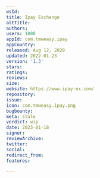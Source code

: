 ```yaml
---
wsId: 
title: Ipay Exchange
altTitle: 
authors: 
users: 1000
appId: com.tmweasy.ipay
appCountry: 
released: Aug 12, 2020
updated: 2022-01-23
version: '1.3'
stars: 
ratings: 
reviews: 
size: 
website: https://www.ipay-ex.com/
repository: 
issue: 
icon: com.tmweasy.ipay.png
bugbounty: 
meta: stale
verdict: wip
date: 2023-01-18
signer: 
reviewArchive: 
twitter: 
social: 
redirect_from: 
features: 

---
```


